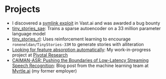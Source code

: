 # Projects

- I discovered a [symlink exploit](https://theodoreehrenborg.substack.com/p/symlink-exploit-in-vastai) in Vast.ai and was awarded a bug bounty
- [tiny_stories_sae](https://sae.ehrenborg.dev/): Trains a sparse autoencoder on a 33 million parameter language model
- [tiny_stories_rl](https://rl.ehrenborg.dev/): Uses reinforcement learning to encourage `roneneldan/TinyStories-33M` to generate stories with alliteration
- [Looking for feature absorption automatically](https://docs.google.com/document/d/13CzUE_NEe3XFLxCDx4L-BDk90nw3D_2uf7cs5zY7Pxo): My work-in-progress project at [Pivotal Research](https://www.pivotal-research.org/)
- [CAIMAN-ASR: Pushing the Boundaries of Low-Latency Streaming Speech Recognition](https://myrtle.ai/resources/caiman-asr-pushing-the-boundaries-of-low-latency-streaming-speech-recognition/): Blog post from the machine learning team at [Myrtle.ai](https://myrtle.ai) (my former employer)
